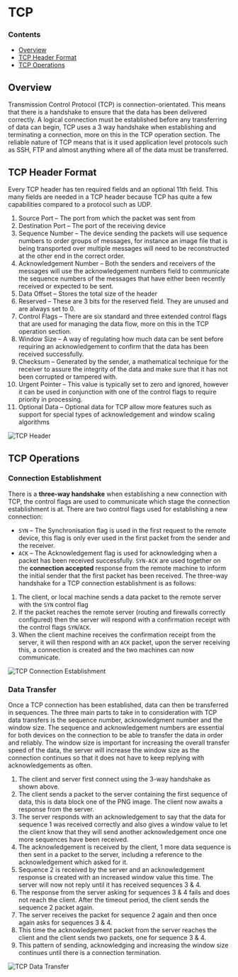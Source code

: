 # TCP
<!--TOC_START-->
### Contents
- [Overview](#overview)
- [TCP Header Format](#tcp-header-format)
- [TCP Operations](#tcp-operations)

<!--TOC_END-->
## Overview
Transmission Control Protocol (TCP) is connection-orientated.
This means that there is a handshake to ensure that the data has been delivered correctly.
A logical connection must be established before any transferring of data can begin, TCP uses a 3 way handshake when establishing and terminating a connection, more on this in the TCP operation section.
The reliable nature of TCP means that is it used application level protocols such as SSH, FTP and almost anything where all of the data must be transferred.

## TCP Header Format
Every TCP header has ten required fields and an optional 11th field.
This many fields are needed in a TCP header because TCP has quite a few capabilities compared to a protocol such as UDP.

1. Source Port – The port from which the packet was sent from
2. Destination Port – The port of the receiving device
3. Sequence Number – The device sending the packets will use sequence numbers to order groups of messages, for instance an image file that is being transported over multiple messages will need to be reconstructed at the other end in the correct order.
4. Acknowledgement Number – Both the senders and receivers of the messages will use the acknowledgement numbers field to communicate the sequence numbers of the messages that have either been recently received or expected to be sent.
5. Data Offset – Stores the total size of the header
6. Reserved – These are 3 bits for the reserved field. They are unused and are always set to 0.
7. Control Flags – There are six standard and three extended control flags that are used for managing the data flow, more on this in the TCP operation section.
8. Window Size – A way of regulating how much data can be sent before requiring an acknowledgement to confirm that the data has been received successfully.
9. Checksum – Generated by the sender, a mathematical technique for the receiver to assure the integrity of the data and make sure that it has not been corrupted or tampered with.
10. Urgent Pointer – This value is typically set to zero and ignored, however it can be used in conjunction with one of the control flags to require priority in processing.
11. Optional Data – Optional data for TCP allow more features such as support for special types of acknowledgement and window scaling algorithms

![TCP Header](https://lh3.googleusercontent.com/o9ex3p3QMp5ONvsl-rZFnJ7g6K0wdI-CdxgT5qj1Zs-H56gPK3x26p4ijnaxaPn0OcLmBl9MUZkgHzsHNCgtW0YxZ8zB8Pn9APiyNnsfB61HlQq8W3Xicx5pOiXzxRAcHBiXFD0YFa56pr9dJAsyWrgV3otXqjtgomSGOt0gmkGAC7eVnAPmX1cH1WyW3p6nn-lY-UR_WMdkMxyRXaRvr3wBRd5VDnTdSHYU48xHZuAAOmeiIc84zccP2r8axDjPuNIvJ56ge5tOIh3gASN1v5_A9c-N5UAAyjPBuBeFe0obju3hbC0U5tTNNrMBQmgt_brDZzOh2yF3RGYH-9K8Bd0nuJi2ufyv9Unb_bF9MdM-hRTNYPIbSOceSziLGOBwGSyrd1nVtnzDVrlIADcYSg9Lvv4EJePZITkUmrXR3QxKLXU_r69UAj_S3nEBpAKi3KddFxDsuDLN-UCbg0mN5LmhRvnx2nCbIeUkYOvyeQbPE36b4b07xcdY3XQaeVqw-BlTEtV3Ix0wQW3HXUyOfFhhBY-JnaHlmOaU0DLjuPf4n1qidj4zY3ZFgyXuYm1zdWRY2QkYUABa4cQow9yLEv3LU__zmbFTA2D_JUoaoeNlR5OSgcDfcDWLlGZ5Xq4msVvNL_knd5FwM1itrZCKc33eIUhBmOgDofoh4PPz-kdTDG1QFvo4__NOCBJGKLBlO4V5ikqg8d1tNVgNSe94nlmtkp_qkJknOVdTAt7n2ZmAO20n=w1084-h628-no)

## TCP Operations
### Connection Establishment
There is a **three-way handshake** when establishing a new connection with TCP, the control flags are used to communicate which stage the connection establishment is at. There are two control flags used for establishing a new connection:
- `SYN` – The Synchronisation flag is used in the first request to the remote device, this flag is only ever used in the first packet from the sender and the receiver.
- `ACK` – The Acknowledgement flag is used for acknowledging when a packet has been received successfully.
`SYN-ACK` are used together on the **connection accepted** response from the remote machine to inform the initial sender that the first packet has been received.
The three-way handshake for a TCP connection establishment is as follows:
1. The client, or local machine sends a data packet to the remote server with the `SYN` control flag
2. If the packet reaches the remote server (routing and firewalls correctly configured) then the server will respond with a confirmation receipt with the control flags `SYN`/`ACK`.
3. When the client machine receives the confirmation receipt from the server, it will then respond with an `ACK` packet, upon the server receiving this, a connection is created and the two machines can now communicate.

![TCP Connection Establishment](https://lh3.googleusercontent.com/6SDc57fgBkSq3s_pbKu-bVXXwDzvGLFxsHObJqr84rlwHvtN3aBEWFeQF3cc3ew3-j2YLICS46THZ1_n8nSYvdSLhDchCt52gGYf4lPEDk5aAeEqMAKLZQrDvpEoOUMthJSfpJupMykh2gC_PES_2vUN2f372qzKOADLDULE3i5kx82Vnc34IbxtpzeBwwtVi1s-cU9KZoqjfhRHgClN78wMVufIUHbeS0KssDOVHJWTgtIM2acrlKkSpSBm3Km5C47c71zwkenaNzPALUA1b48lz1sxQ58iYtLb0bpjkFs5arT1_xz0UDgY0vAtpgs1oE_vHykyHJqKLW3SgBLpYXN6aFlfL24-bdHL7vqg8gwSnWcjDnGEs5ro1gXOQwGpeAhs2UfCzDhwUz4ao5e9yDGc4PhZCW4QQSaiYe3sMKrwAIEGA1gLWL_5zQuHLdca6PPNu0MT5NG2CXo0wBHHjG_LnBJP9DYfP_WaxG_jc2AM1r9e1Nq6ls-rxAnF6Mo2YSN9PQsIuf7mBHeCqmY9KllaIwNtHnfnDo6d0tDLdUp4qQROk2p8Efr3eaXnjl7j7TaCLy42gqKIEca2J7r_P6QvCONDHazKxnv54HGKFudlFpgwaFtvszkm44oPs-eVnQqSeDQQr9UfG1g60BNRWBaFMkQoX9726U40RAMdRQlHDMz5rnjuS_YskTwnMBwIdDos4bhWeIZ1jAlMYz3Un-4aECzMWOzqfwdavYTWn1-IX0Gn=w835-h685-no)

### Data Transfer
Once a TCP connection has been established, data can then be transferred in sequences.
The three main parts to take in to consideration with TCP data transfers is the sequence number, acknowledgment number and the window size.
The sequence and acknowledgement numbers are essential for both devices on the connection to be able to transfer the data in order and reliably.
The window size is important for increasing the overall transfer speed of the data, the server will increase the window size as the connection continues so that it does not have to keep replying with acknowledgements as often.
1. The client and server first connect using the 3-way handshake as shown above.
2. The client sends a packet to the server containing the first sequence of data, this is data block one of the PNG image. The client now awaits a response from the server.
3. The server responds with an acknowledgement to say that the data for sequence 1 was received correctly and also gives a window value to let the client know that they will send another acknowledgement once one more sequences have been received.
4. The acknowledgement is received by the client, 1 more data sequence is then sent in a packet to the server, including a reference to the acknowledgement which asked for it.
5. Sequence 2 is received by the server and an acknowledgement response is created with an increased window value this time. The server will now not reply until it has received sequences 3 & 4.
6. The response from the server asking for sequences 3 & 4 fails and does not reach the client. After the timeout period, the client sends the sequence 2 packet again.
7. The server receives the packet for sequence 2 again and then once again asks for sequences 3 & 4.
8. This time the acknowledgement packet from the server reaches the client and the client sends two packets, one for sequence 3 & 4.
9. This pattern of sending, acknowledging and increasing the window size continues until there is a connection termination.

![TCP Data Transfer](https://lh3.googleusercontent.com/Oz074lzAMSFv68esdoexOJ4eABpFhUSiR3fqn-Scvv1atC3wrQbY_vey6KAnP4z5wImNwhJlX6jQY_PNHD6fpYvPd7RDt-GCVe28JcalbgUFXHcLs_snA6pzDU6s1dkyNtqRjY9ZEGt7hY552o4LITQVd6bTT5jjh7PJ0I_K8021XQPgMoKuX7s7yqCgZ06fnsiiL6iWtVO40bDeQwKpxuZHaX0x6_4jnclo80X-XMOhniiiUctKieP_gNmBCU4i-APcE-uRK7Zy-6POzMUNiFa1dqZ-pXrEsOCGjb4i0_SkU3G6P76_chDtmgU6GTbdR1_nxvgV0F-tB9GtZXdb8Xld7tUjGyZBlUceEo_FKLlFyxqv28DBUjUezjLDndR0_ZbGAtAjlFDWTIYtJmK-MFgwaoU_gtPQ595U_MkAsUQl_FANeuCt_3pEFEYkXBUWFNtT6tI6R9ykgQ-VsS4GfThe9fCrjkCLJtcf2NxlKrv10spQ3XT89Tvhchvy8WWIhiPinkfkyfgeWCvslRHbXkBQm9CkEXDsOQ8vIrO--4YeYtiKMl0rFSz5cvDHvSB1o7jJENQ3hpCG4pA9PKzRt_eOx2YSrkBWvLMeIbLFWaBRkBR9ACaWS20xKkK-H9sEfrHXCl-HLAwzg5yFiKeP5pF3awq-aAuCEIJmfAP5JZDGM06GE1uB7tT4e3fM5PhKZnDZ0un1hdZXnPO_wHiGu8-WVIljd-h31O-vaN9l4sbFdYLu=w911-h1060-no)


